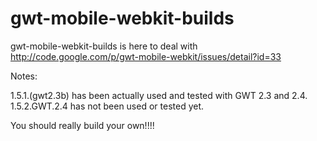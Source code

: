gwt-mobile-webkit-builds
========================

gwt-mobile-webkit-builds is here to deal with http://code.google.com/p/gwt-mobile-webkit/issues/detail?id=33

Notes:

1.5.1.(gwt2.3b) has been actually used and tested with GWT 2.3 and 2.4.
1.5.2.GWT.2.4 has not been used or tested yet.

You should really build your own!!!!   